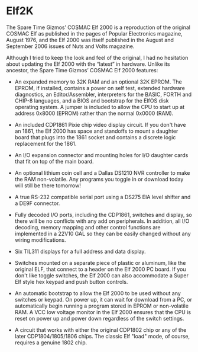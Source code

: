 # Elf2K
The Spare Time Gizmos’ COSMAC Elf 2000 is a reproduction of the original COSMAC Elf as published in the pages of Popular Electronics magazine, August 1976, and the Elf 2000 was itself published in the August and September 2006 issues of Nuts and Volts magazine.

Although I tried to keep the look and feel of the original, I had no hesitation about updating the Elf 2000 with the “latest” in hardware. Unlike its ancestor, the Spare Time Gizmos’ COSMAC Elf 2000 features:

* An expanded memory to 32K RAM and an optional 32K EPROM. The EPROM, if installed, contains a power on self test, extended hardware diagnostics, an Editor/Assembler, interpreters for the BASIC, FORTH and CHIP-8 languages, and a BIOS and bootstrap for the ElfOS disk operating system. A jumper is included to allow the CPU to start up at address 0x8000 (EPROM) rather than the normal 0x0000 (RAM).

* An included CDP1861 Pixie chip video display circuit. If you don't have an 1861, the Elf 2000 has space and standoffs to mount a daughter board that plugs into the 1861 socket and contains a discrete logic replacement for the 1861.

* An I/O expansion connector and mounting holes for I/O daughter cards that fit on top of the main board.

* An optional lithium coin cell and a Dallas DS1210 NVR controller to make the RAM non-volatile. Any programs you toggle in or download today will still be there tomorrow!

* A true RS-232 compatible serial port using a DS275 EIA level shifter and a DE9F connector.

* Fully decoded I/O ports, including the CDP1861, switches and display, so there will be no conflicts with any add on peripherals. In addition, all I/O decoding, memory mapping and other control functions are implemented in a 22V10 GAL so they can be easily changed without any wiring modifications.

* Six TIL311 displays for a full address and data display.

* Switches mounted on a separate piece of plastic or aluminum, like the original ELF, that connect to a header on the Elf 2000 PC board. If you don't like toggle switches, the Elf 2000 can also accommodate a Super Elf style hex keypad and push button controls.

* An automatic bootstrap to allow the Elf 2000 to be used without any switches or keypad. On power up, it can wait for download from a PC, or automatically begin running a program stored in EPROM or non-volatile RAM. A VCC low voltage monitor in the Elf 2000 ensures that the CPU is reset on power up and power down regardless of the switch settings.

* A circuit that works with either the original CDP1802 chip or any of the later CDP1804/1805/1806 chips. The classic Elf "load" mode, of course, requires a genuine 1802 chip.
